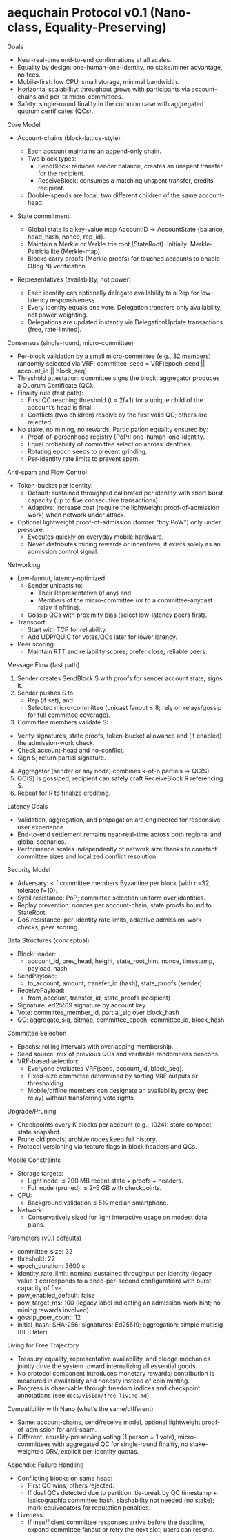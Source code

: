 # aequchain Protocol v0.1 (Nano-class, Equality-Preserving)

Goals
- Near-real-time end-to-end confirmations at all scales.
- Equality by design: one-human-one-identity, no stake/miner advantage, no fees.
- Mobile-first: low CPU, small storage, minimal bandwidth.
- Horizontal scalability: throughput grows with participants via account-chains and per-tx micro-committees.
- Safety: single-round finality in the common case with aggregated quorum certificates (QCs).

Core Model
- Account-chains (block-lattice-style):
  - Each account maintains an append-only chain.
  - Two block types:
    - SendBlock: reduces sender balance, creates an unspent transfer for the recipient.
    - ReceiveBlock: consumes a matching unspent transfer, credits recipient.
  - Double-spends are local: two different children of the same account-head.

- State commitment:
  - Global state is a key-value map AccountID -> AccountState {balance, head_hash, nonce, rep_id}.
  - Maintain a Merkle or Verkle trie root (StateRoot). Initially: Merkle-Patricia lite (Merkle-map).
  - Blocks carry proofs (Merkle proofs) for touched accounts to enable O(log N) verification.

- Representatives (availability, not power):
  - Each identity can optionally delegate availability to a Rep for low-latency responsiveness.
  - Every identity equals one vote. Delegation transfers only availability, not power weighting.
  - Delegations are updated instantly via DelegationUpdate transactions (free, rate-limited).

Consensus (single-round, micro-committee)
- Per-block validation by a small micro-committee (e.g., 32 members) randomly selected via VRF:
  committee_seed = VRF(epoch_seed || account_id || block_seq)
- Threshold attestation: committee signs the block; aggregator produces a Quorum Certificate (QC).
- Finality rule (fast path):
  - First QC reaching threshold (t = 2f+1) for a unique child of the account’s head is final.
  - Conflicts (two children) resolve by the first valid QC; others are rejected.
- No stake, no mining, no rewards. Participation equality ensured by:
  - Proof-of-personhood registry (PoP): one-human-one-identity.
  - Equal probability of committee selection across identities.
  - Rotating epoch seeds to prevent grinding.
  - Per-identity rate limits to prevent spam.

Anti-spam and Flow Control
- Token-bucket per identity:
  - Default: sustained throughput calibrated per identity with short burst capacity (up to five consecutive transactions).
  - Adaptive: increase cost (require the lightweight proof-of-admission work) when network under attack.
- Optional lightweight proof-of-admission (former "tiny PoW") only under pressure:
  - Executes quickly on everyday mobile hardware.
  - Never distributes mining rewards or incentives; it exists solely as an admission control signal.

Networking
- Low-fanout, latency-optimized:
  - Sender unicasts to:
    - Their Representative (if any) and
    - Members of the micro-committee (or to a committee-anycast relay if offline).
  - Gossip QCs with proximity bias (select low-latency peers first).
- Transport:
  - Start with TCP for reliability.
  - Add UDP/QUIC for votes/QCs later for lower latency.
- Peer scoring:
  - Maintain RTT and reliability scores; prefer close, reliable peers.

Message Flow (fast path)
1) Sender creates SendBlock S with proofs for sender account state; signs it.
2) Sender pushes S to:
   - Rep (if set), and
   - Selected micro-committee (unicast fanout ≤ 8; rely on relays/gossip for full committee coverage).
3) Committee members validate S:
  - Verify signatures, state proofs, token-bucket allowance and (if enabled) the admission-work check.
   - Check account-head and no-conflict.
   - Sign S; return partial signature.
4) Aggregator (sender or any node) combines k-of-n partials => QC(S).
5) QC(S) is gossiped; recipient can safely craft ReceiveBlock R referencing S.
6) Repeat for R to finalize crediting.

Latency Goals
- Validation, aggregation, and propagation are engineered for responsive user experience.
- End-to-end settlement remains near-real-time across both regional and global scenarios.
- Performance scales independently of network size thanks to constant committee sizes and localized conflict resolution.

Security Model
- Adversary: < f committee members Byzantine per block (with n=32, tolerate f=10).
- Sybil resistance: PoP; committee selection uniform over identities.
- Replay prevention: nonces per account-chain, state proofs bound to StateRoot.
- DoS resistance: per-identity rate limits, adaptive admission-work checks, peer scoring.

Data Structures (conceptual)
- BlockHeader:
  - account_id, prev_head, height, state_root_hint, nonce, timestamp, payload_hash
- SendPayload:
  - to_account, amount, transfer_id (hash), state_proofs (sender)
- ReceivePayload:
  - from_account, transfer_id, state_proofs (recipient)
- Signature: ed25519 signature by account key
- Vote: committee_member_id, partial_sig over block_hash
- QC: aggregate_sig, bitmap, committee_epoch, committee_id, block_hash

Committee Selection
- Epochs: rolling intervals with overlapping membership.
- Seed source: mix of previous QCs and verifiable randomness beacons.
- VRF-based selection:
  - Everyone evaluates VRF(seed, account_id, block_seq).
  - Fixed-size committee determined by sorting VRF outputs or thresholding.
  - Mobile/offline members can designate an availability proxy (rep relay) without transferring vote rights.

Upgrade/Pruning
- Checkpoints every K blocks per account (e.g., 1024): store compact state snapshot.
- Prune old proofs; archive nodes keep full history.
- Protocol versioning via feature flags in block headers and QCs.

Mobile Constraints
- Storage targets:
  - Light node: ≤ 200 MB recent state + proofs + headers.
  - Full node (pruned): ≤ 2–5 GB with checkpoints.
- CPU:
  - Background validation ≤ 5% median smartphone.
- Network:
  - Conservatively sized for light interactive usage on modest data plans.

Parameters (v0.1 defaults)
- committee_size: 32
- threshold: 22
- epoch_duration: 3600 s
- identity_rate_limit: nominal sustained throughput per identity (legacy value `1` corresponds to a once-per-second configuration) with burst capacity of five
- pow_enabled_default: false
- pow_target_ms: 100 (legacy label indicating an admission-work hint; no mining rewards involved)
- gossip_peer_count: 12
- initial_hash: SHA-256; signatures: Ed25519; aggregation: simple multisig (BLS later)

Living for Free Trajectory
- Treasury equality, representative availability, and pledge mechanics jointly drive the system toward internalizing all essential goods.
- No protocol component introduces monetary rewards; contribution is measured in availability and honesty instead of coin minting.
- Progress is observable through freedom indices and checkpoint annotations (see `docs/vision/free-living.md`).

Compatibility with Nano (what’s the same/different)
- Same: account-chains, send/receive model, optional lightweight proof-of-admission for anti-spam.
- Different: equality-preserving voting (1 person = 1 vote), micro-committees with aggregated QC for single-round finality, no stake-weighted ORV, explicit per-identity quotas.

Appendix: Failure Handling
- Conflicting blocks on same head:
  - First QC wins; others rejected.
  - If dual QCs detected due to partition: tie-break by QC timestamp + lexicographic committee hash, slashability not needed (no stake); mark equivocators for reputation penalties.
- Liveness:
  - If insufficient committee responses arrive before the deadline, expand committee fanout or retry the next slot; users can resend.
